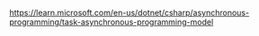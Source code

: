 https://learn.microsoft.com/en-us/dotnet/csharp/asynchronous-programming/task-asynchronous-programming-model
